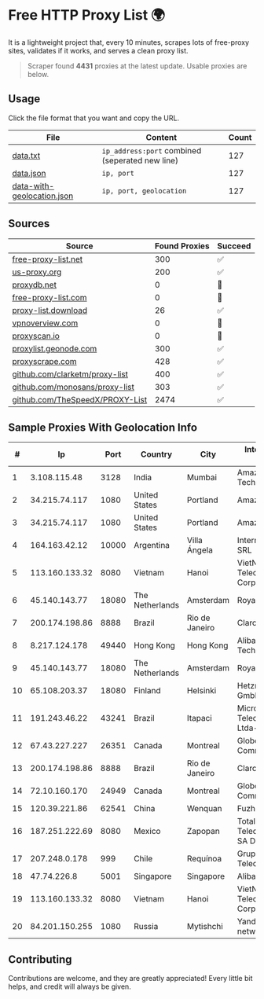
# Free HTTP Proxy List 🌍

It is a lightweight project that, every 10 minutes, scrapes lots of free-proxy sites, validates if it works, and serves a clean proxy list.


> Scraper found **4431** proxies at the latest update. Usable proxies are below.

## Usage

Click the file format that you want and copy the URL.


|File|Content|Count|
|----|-------|-----|
|[data.txt](https://raw.githubusercontent.com/themiralay/Proxy-List-World/master/data.txt)|`ip_address:port` combined (seperated new line)|127|
|[data.json](https://raw.githubusercontent.com/themiralay/Proxy-List-World/master/data.json)|`ip, port`|127|
|[data-with-geolocation.json](https://raw.githubusercontent.com/themiralay/Proxy-List-World/master/data-with-geolocation.json)|`ip, port, geolocation`|127|

## Sources

|Source|Found Proxies|Succeed|
|------|-------------|-------|
|[free-proxy-list.net](https://free-proxy-list.net)|300|✅|
|[us-proxy.org](https://www.us-proxy.org)|200|✅|
|[proxydb.net](http://proxydb.net)|0|🚫|
|[free-proxy-list.com](https://free-proxy-list.com/?page=&port=&type%5B%5D=http&type%5B%5D=https&up_time=0&search=Search)|0|🚫|
|[proxy-list.download](https://www.proxy-list.download/HTTP)|26|✅|
|[vpnoverview.com](https://vpnoverview.com/privacy/anonymous-browsing/free-proxy-servers)|0|🚫|
|[proxyscan.io](https://www.proxyscan.io)|0|🚫|
|[proxylist.geonode.com](https://proxylist.geonode.com/api/proxy-list?limit=300&page=1&sort_by=lastChecked&sort_type=desc&protocols=http,https)|300|✅|
|[proxyscrape.com](https://api.proxyscrape.com/v2/?request=displayproxies&protocol=http&timeout=10000&country=all&ssl=all&anonymity=all)|428|✅|
|[github.com/clarketm/proxy-list](https://raw.githubusercontent.com/clarketm/proxy-list/master/proxy-list-raw.txt)|400|✅|
|[github.com/monosans/proxy-list](https://raw.githubusercontent.com/monosans/proxy-list/main/proxies/http.txt)|303|✅|
|[github.com/TheSpeedX/PROXY-List](https://raw.githubusercontent.com/TheSpeedX/PROXY-List/master/http.txt)|2474|✅|


## Sample Proxies With Geolocation Info

|#|Ip|Port|Country|City|Internet Service Provider|
|-|--|----|-------|----|-------------------------|
|1|3.108.115.48|3128|India|Mumbai|Amazon Technologies Inc.|
|2|34.215.74.117|1080|United States|Portland|Amazon.com, Inc.|
|3|34.215.74.117|1080|United States|Portland|Amazon.com, Inc.|
|4|164.163.42.12|10000|Argentina|Villa Ángela|Interret Villa Angela SRL|
|5|113.160.133.32|8080|Vietnam|Hanoi|VietNam Post and Telecom Corporation|
|6|45.140.143.77|18080|The Netherlands|Amsterdam|RoyaleHosting BV|
|7|200.174.198.86|8888|Brazil|Rio de Janeiro|Claro S.A|
|8|8.217.124.178|49440|Hong Kong|Hong Kong|Alibaba (US) Technology Co., Ltd.|
|9|45.140.143.77|18080|The Netherlands|Amsterdam|RoyaleHosting BV|
|10|65.108.203.37|18080|Finland|Helsinki|Hetzner Online GmbH|
|11|191.243.46.22|43241|Brazil|Itapaci|Microturbo Telecomunicacoes Ltda-me|
|12|67.43.227.227|26351|Canada|Montreal|GloboTech Communications|
|13|200.174.198.86|8888|Brazil|Rio de Janeiro|Claro S.A|
|14|72.10.160.170|24949|Canada|Montreal|GloboTech Communications|
|15|120.39.221.86|62541|China|Wenquan|Fuzhou|
|16|187.251.222.69|8080|Mexico|Zapopan|Total Play Telecomunicaciones SA De CV|
|17|207.248.0.178|999|Chile|Requínoa|Grupo Metrowan Telecom SPA|
|18|47.74.226.8|5001|Singapore|Singapore|Alibaba Cloud LLC|
|19|113.160.133.32|8080|Vietnam|Hanoi|VietNam Post and Telecom Corporation|
|20|84.201.150.255|1080|Russia|Mytishchi|Yandex enterprise network|



## Contributing

Contributions are welcome, and they are greatly appreciated! Every
little bit helps, and credit will always be given.

